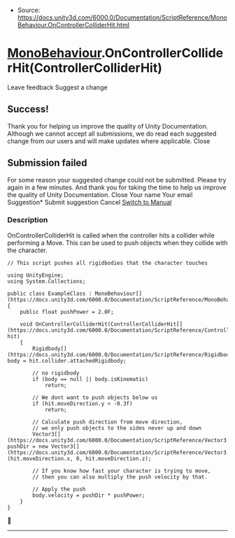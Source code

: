 * Source: https://docs.unity3d.com/6000.0/Documentation/ScriptReference/MonoBehaviour.OnControllerColliderHit.html

#  [MonoBehaviour](https://docs.unity3d.com/6000.0/Documentation/ScriptReference/MonoBehaviour.html).OnControllerColliderHit(ControllerColliderHit)
Leave feedback
Suggest a change
## Success!
Thank you for helping us improve the quality of Unity Documentation. Although we cannot accept all submissions, we do read each suggested change from our users and will make updates where applicable.
Close
## Submission failed
For some reason your suggested change could not be submitted. Please <a>try again</a> in a few minutes. And thank you for taking the time to help us improve the quality of Unity Documentation.
Close
Your name Your email Suggestion* Submit suggestion
Cancel
[Switch to Manual](https://docs.unity3d.com/6000.0/Documentation/Manual/class-MonoBehaviour.html "Go to MonoBehaviour Component in the Manual")
### Description
OnControllerColliderHit is called when the controller hits a collider while performing a Move.
This can be used to push objects when they collide with the character.
```
// This script pushes all rigidbodies that the character touches  
  
using UnityEngine;
using System.Collections;  
  
public class ExampleClass : MonoBehaviour[](https://docs.unity3d.com/6000.0/Documentation/ScriptReference/MonoBehaviour.html)
{
    public float pushPower = 2.0F;  
  
    void OnControllerColliderHit(ControllerColliderHit[](https://docs.unity3d.com/6000.0/Documentation/ScriptReference/ControllerColliderHit.html) hit)
    {
        Rigidbody[](https://docs.unity3d.com/6000.0/Documentation/ScriptReference/Rigidbody.html) body = hit.collider.attachedRigidbody;  
  
        // no rigidbody
        if (body == null || body.isKinematic)
            return;  
  
        // We dont want to push objects below us
        if (hit.moveDirection.y < -0.3f)
            return;  
  
        // Calculate push direction from move direction,
        // we only push objects to the sides never up and down
        Vector3[](https://docs.unity3d.com/6000.0/Documentation/ScriptReference/Vector3.html) pushDir = new Vector3[](https://docs.unity3d.com/6000.0/Documentation/ScriptReference/Vector3.html)(hit.moveDirection.x, 0, hit.moveDirection.z);  
  
        // If you know how fast your character is trying to move,
        // then you can also multiply the push velocity by that.  
  
        // Apply the push
        body.velocity = pushDir * pushPower;
    }
}

```

* * *
